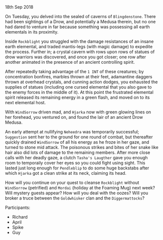 18th Sep 2018

On Tuesday, you delved into the sealed of caverns of `Blingdenstone`. There had been sightings of a Drow, and potentially a Medusa therein, but no one had dared to venture in far because something was possessing all earth elementals in its proximity.

Inside `Rockblight` you struggled with the damage resistances of an insane earth elemental, and traded mantis-legs (with magic damage) to expedite the process. Further in; a crystal cavern with rows upon rows of statues of drow warriors was discovered, and once you got closer; one row after another animated in the presence of an ancient controlling spirit.

After repeatedly taking advantage of the `1 INT` of these creatures; by concentration bonfires, marbles thrown at their feet, adamantine daggers thrown at overhead crystals, and cunning action dodges, you exhausted the supplies of statues (including one cursed elemental that you also gave to the enemy forces in the middle of it). At this point the frustrated elemental spirit released its remaining energy in a green flash, and moved on to its next elemental host.

With `WindSorrow` driven mad, and `Hjarka` now with green glowing lines on her forehead, you ventured on, and found the lair of an ancient Drow Medusa.

An early attempt at nullifying `Neheedra` was temporarily successful; `Suggestion` sent her to the ground for one round of combat, but thereafter quickly drained `WindSorrow` of all his energy as he froze in her gaze, and turned to stone mid attack. The poisonous strikes and bites of her snake like hair also did lots of damage to the remaining members. After more close calls with her deadly gaze, a clutch `Tasha's Laugther` gave you enough room to temporaily cover her eyes so you could fight using sight. This lasted just long enough for `Pendleblip` to do some huge backstabs after which `Hjarka` got a clean strike at its neck, claiming its head.

How will you continue on your quest to cleanse `Rockblight` without `WindSorrow` (petrified) and `Mordai` (holiday at the Foaming Mug) next week? Will mystery guests appear? How will you deal with the oozes? Will you broker a truce between the `Goldwhisker` clan and the `Diggermattocks`?

Participants:
- Richard
- April
- Spike
- Guy